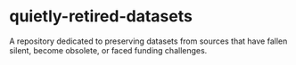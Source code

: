 # quietly-retired-datasets
A repository dedicated to preserving datasets from sources that have fallen silent, become obsolete, or faced funding challenges.
